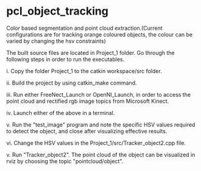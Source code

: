 # pcl_object_tracking
Color based segmentation and point cloud extraction.(Current configurations are for tracking orange coloured objects, the colour can be varied by changing the hsv constraints)

The built source files are located in Project_1 folder. Go through the following steps in order to run the executables.

i. Copy the folder Project_1 to the catkin workspace/src folder.

ii. Build the project by using catkin_make command.

iii. Run either FreeNect_Launch or OpenNI_Launch, in order to access the point cloud and rectified rgb image topics from Microsoft Kinect.

iv. Launch either of the above in a terminal.

v. Run the "test_image" program and note the specific HSV values required to detect the object, and close after visualizing effective results.

vi. Change the HSV values in the Project_1/src/Tracker_object2.cpp file.

v. Run "Tracker_object2". The point cloud of the object can be visualized in rviz by choosing the topic "pointcloud/object".
